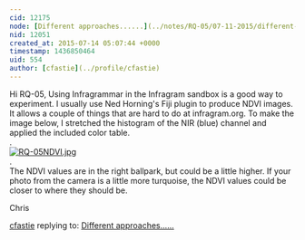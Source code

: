 ```yaml
---
cid: 12175
node: [Different approaches......](../notes/RQ-05/07-11-2015/different-approaches)
nid: 12051
created_at: 2015-07-14 05:07:44 +0000
timestamp: 1436850464
uid: 554
author: [cfastie](../profile/cfastie)
---
```


Hi RQ-05,
Using Infragrammar in the Infragram sandbox is a good way to experiment. I usually use Ned Horning's Fiji plugin to produce NDVI images. It allows a couple of things that are hard to do at infragram.org. To make the image below, I stretched the histogram of the NIR (blue) channel and applied the included color table.  
.  
[![RQ-05NDVI.jpg](https://i.publiclab.org/system/images/photos/000/010/661/medium/RQ-05NDVI.jpg)](https://i.publiclab.org/system/images/photos/000/010/661/original/RQ-05NDVI.jpg)  
.  
The NDVI values are in the right ballpark, but could be a little higher. If your photo from the camera is a little more turquoise, the NDVI values could be closer to where they should be.

Chris




[cfastie](../profile/cfastie) replying to: [Different approaches......](../notes/RQ-05/07-11-2015/different-approaches)

